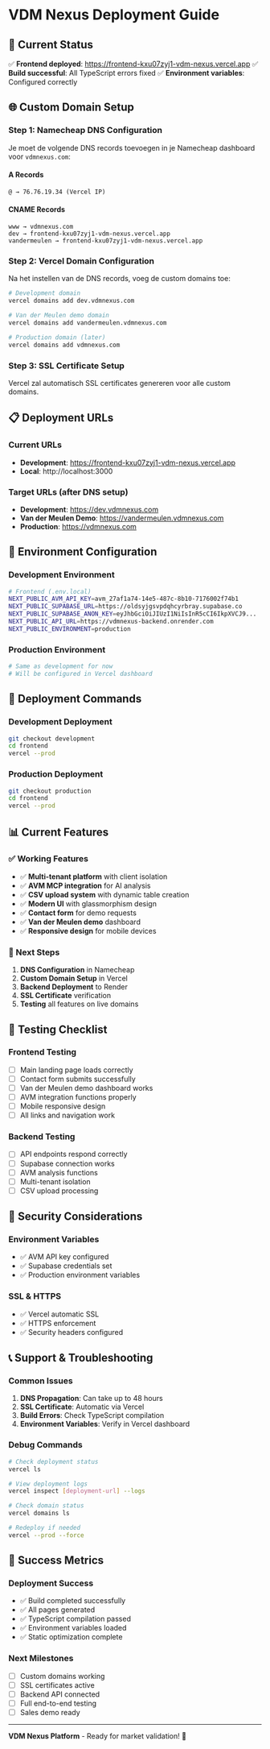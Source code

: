 # VDM Nexus Deployment Guide

## 🚀 **Current Status**
✅ **Frontend deployed**: https://frontend-kxu07zyj1-vdm-nexus.vercel.app
✅ **Build successful**: All TypeScript errors fixed
✅ **Environment variables**: Configured correctly

## 🌐 **Custom Domain Setup**

### **Step 1: Namecheap DNS Configuration**

Je moet de volgende DNS records toevoegen in je Namecheap dashboard voor `vdmnexus.com`:

#### **A Records**
```
@ → 76.76.19.34 (Vercel IP)
```

#### **CNAME Records**
```
www → vdmnexus.com
dev → frontend-kxu07zyj1-vdm-nexus.vercel.app
vandermeulen → frontend-kxu07zyj1-vdm-nexus.vercel.app
```

### **Step 2: Vercel Domain Configuration**

Na het instellen van de DNS records, voeg de custom domains toe:

```bash
# Development domain
vercel domains add dev.vdmnexus.com

# Van der Meulen demo domain
vercel domains add vandermeulen.vdmnexus.com

# Production domain (later)
vercel domains add vdmnexus.com
```

### **Step 3: SSL Certificate Setup**

Vercel zal automatisch SSL certificates genereren voor alle custom domains.

## 📋 **Deployment URLs**

### **Current URLs**
- **Development**: https://frontend-kxu07zyj1-vdm-nexus.vercel.app
- **Local**: http://localhost:3000

### **Target URLs (after DNS setup)**
- **Development**: https://dev.vdmnexus.com
- **Van der Meulen Demo**: https://vandermeulen.vdmnexus.com
- **Production**: https://vdmnexus.com

## 🔧 **Environment Configuration**

### **Development Environment**
```bash
# Frontend (.env.local)
NEXT_PUBLIC_AVM_API_KEY=avm_27af1a74-14e5-487c-8b10-7176002f74b1
NEXT_PUBLIC_SUPABASE_URL=https://oldsyjgsvpdqhcyrbray.supabase.co
NEXT_PUBLIC_SUPABASE_ANON_KEY=eyJhbGciOiJIUzI1NiIsInR5cCI6IkpXVCJ9...
NEXT_PUBLIC_API_URL=https://vdmnexus-backend.onrender.com
NEXT_PUBLIC_ENVIRONMENT=production
```

### **Production Environment**
```bash
# Same as development for now
# Will be configured in Vercel dashboard
```

## 🚀 **Deployment Commands**

### **Development Deployment**
```bash
git checkout development
cd frontend
vercel --prod
```

### **Production Deployment**
```bash
git checkout production
cd frontend
vercel --prod
```

## 📊 **Current Features**

### **✅ Working Features**
- ✅ **Multi-tenant platform** with client isolation
- ✅ **AVM MCP integration** for AI analysis
- ✅ **CSV upload system** with dynamic table creation
- ✅ **Modern UI** with glassmorphism design
- ✅ **Contact form** for demo requests
- ✅ **Van der Meulen demo** dashboard
- ✅ **Responsive design** for mobile devices

### **🔄 Next Steps**
1. **DNS Configuration** in Namecheap
2. **Custom Domain Setup** in Vercel
3. **Backend Deployment** to Render
4. **SSL Certificate** verification
5. **Testing** all features on live domains

## 🎯 **Testing Checklist**

### **Frontend Testing**
- [ ] Main landing page loads correctly
- [ ] Contact form submits successfully
- [ ] Van der Meulen demo dashboard works
- [ ] AVM integration functions properly
- [ ] Mobile responsive design
- [ ] All links and navigation work

### **Backend Testing**
- [ ] API endpoints respond correctly
- [ ] Supabase connection works
- [ ] AVM analysis functions
- [ ] Multi-tenant isolation
- [ ] CSV upload processing

## 🔐 **Security Considerations**

### **Environment Variables**
- ✅ AVM API key configured
- ✅ Supabase credentials set
- ✅ Production environment variables

### **SSL & HTTPS**
- ✅ Vercel automatic SSL
- ✅ HTTPS enforcement
- ✅ Security headers configured

## 📞 **Support & Troubleshooting**

### **Common Issues**
1. **DNS Propagation**: Can take up to 48 hours
2. **SSL Certificate**: Automatic via Vercel
3. **Build Errors**: Check TypeScript compilation
4. **Environment Variables**: Verify in Vercel dashboard

### **Debug Commands**
```bash
# Check deployment status
vercel ls

# View deployment logs
vercel inspect [deployment-url] --logs

# Check domain status
vercel domains ls

# Redeploy if needed
vercel --prod --force
```

## 🎉 **Success Metrics**

### **Deployment Success**
- ✅ Build completed successfully
- ✅ All pages generated
- ✅ TypeScript compilation passed
- ✅ Environment variables loaded
- ✅ Static optimization complete

### **Next Milestones**
- [ ] Custom domains working
- [ ] SSL certificates active
- [ ] Backend API connected
- [ ] Full end-to-end testing
- [ ] Sales demo ready

---

**VDM Nexus Platform** - Ready for market validation! 🚀 